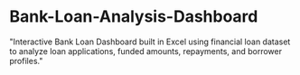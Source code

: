 # Bank-Loan-Analysis-Dashboard
"Interactive Bank Loan Dashboard built in Excel using financial loan dataset to analyze loan applications, funded amounts, repayments, and borrower profiles."
